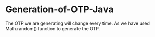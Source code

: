 # Generation-of-OTP-Java
The OTP we are generating will change every time. As we have used Math.random() function to generate the OTP. 
